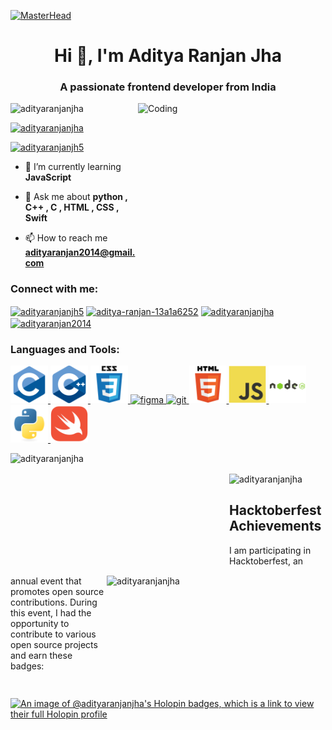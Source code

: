[![MasterHead](https://repository-images.githubusercontent.com/588181932/e36ec678-7984-4cdd-8e4c-a3932772ff8e)](https://rishavchanda.io)
<h1 align="center">Hi 👋, I'm Aditya Ranjan Jha</h1>
<h3 align="center">A passionate frontend developer from India</h3>
<img align="right" alt="Coding" height="300" width="300" src="https://user-images.githubusercontent.com/74038190/235224431-e8c8c12e-6826-47f1-89fb-2ddad83b3abf.gif">

<p align="left"> <img src="https://komarev.com/ghpvc/?username=adityaranjanjha&label=Profile%20views&color=0e75b6&style=flat" alt="adityaranjanjha"/> </p>

<p align="left" width=50px> <a href="https://github.com/ryo-ma/github-profile-trophy"><img src="https://github-profile-trophy.vercel.app/?username=adityaranjanjha" alt="adityaranjanjha" /></a> </p>

<p align="left"> <a href="https://twitter.com/adityaranjanjh5" target="blank"><img src="https://img.shields.io/twitter/follow/adityaranjanjh5?logo=twitter&style=for-the-badge" alt="adityaranjanjh5" /></a> </p>

- 🌱 I’m currently learning **JavaScript**

- 💬 Ask me about **python , C++ , C , HTML , CSS , Swift**

- 📫 How to reach me **adityaranjan2014@gmail.com**

<h3 align="left">Connect with me:</h3>
<p align="left">
<a href="https://twitter.com/adityaranjanjh5" target="blank"><img align="center" src="https://raw.githubusercontent.com/rahuldkjain/github-profile-readme-generator/master/src/images/icons/Social/twitter.svg" alt="adityaranjanjh5" height="30" width="40" /></a>
<a href="https://linkedin.com/in/aditya-ranjan-13a1a6252" target="blank"><img align="center" src="https://raw.githubusercontent.com/rahuldkjain/github-profile-readme-generator/master/src/images/icons/Social/linked-in-alt.svg" alt="aditya-ranjan-13a1a6252" height="30" width="40" /></a>
<a href="https://kaggle.com/adityaranjanjha" target="blank"><img align="center" src="https://raw.githubusercontent.com/rahuldkjain/github-profile-readme-generator/master/src/images/icons/Social/kaggle.svg" alt="adityaranjanjha" height="30" width="40" /></a>
<a href="https://www.leetcode.com/adityaranjan2014" target="blank"><img align="center" src="https://raw.githubusercontent.com/rahuldkjain/github-profile-readme-generator/master/src/images/icons/Social/leet-code.svg" alt="adityaranjan2014" height="30" width="40" /></a>
</p>

<h3 align="left">Languages and Tools:</h3>
<p align="left"> <a href="https://www.cprogramming.com/" target="_blank" rel="noreferrer"> <img src="https://raw.githubusercontent.com/devicons/devicon/master/icons/c/c-original.svg" alt="c" width="60" height="60"/> </a> <a href="https://www.w3schools.com/cpp/" target="_blank" rel="noreferrer"> <img src="https://raw.githubusercontent.com/devicons/devicon/master/icons/cplusplus/cplusplus-original.svg" alt="cplusplus" width="60" height="60"/> </a> <a href="https://www.w3schools.com/css/" target="_blank" rel="noreferrer"> <img src="https://raw.githubusercontent.com/devicons/devicon/master/icons/css3/css3-original-wordmark.svg" alt="css3" width="60" height="60"/> </a> <a href="https://www.figma.com/" target="_blank" rel="noreferrer"> <img src="https://www.vectorlogo.zone/logos/figma/figma-icon.svg" alt="figma" width="60" height="60"/> </a> <a href="https://git-scm.com/" target="_blank" rel="noreferrer"> <img src="https://www.vectorlogo.zone/logos/git-scm/git-scm-icon.svg" alt="git" width="40" height="60"/> </a> <a href="https://www.w3.org/html/" target="_blank" rel="noreferrer"> <img src="https://raw.githubusercontent.com/devicons/devicon/master/icons/html5/html5-original-wordmark.svg" alt="html5" width="60" height="60"/> </a> <a href="https://developer.mozilla.org/en-US/docs/Web/JavaScript" target="_blank" rel="noreferrer"> <img src="https://raw.githubusercontent.com/devicons/devicon/master/icons/javascript/javascript-original.svg" alt="javascript" width="60" height="60"/> </a> <a href="https://nodejs.org" target="_blank" rel="noreferrer"> <img src="https://raw.githubusercontent.com/devicons/devicon/master/icons/nodejs/nodejs-original-wordmark.svg" alt="nodejs" width="60" height="60"/> </a> <a href="https://www.python.org" target="_blank" rel="noreferrer"> <img src="https://raw.githubusercontent.com/devicons/devicon/master/icons/python/python-original.svg" alt="python" width="60" height="60"/> </a> <a href="https://developer.apple.com/swift/" target="_blank" rel="noreferrer"> <img src="https://raw.githubusercontent.com/devicons/devicon/master/icons/swift/swift-original.svg" alt="swift" width="60" height="60"/> </a> </p>

<p><img align="left" height="196" width="350" src="https://github-readme-stats.vercel.app/api/top-langs?username=adityaranjanjha&show_icons=true&locale=en&layout=compact" alt="adityaranjanjha" /></p>

<p>&nbsp;<img align="right" height="196" width="350" src="https://github-readme-stats.vercel.app/api?username=adityaranjanjha&show_icons=true&locale=en" alt="adityaranjanjha" /></p>

<p><img align="center" height="196" width="350" src="https://github-readme-streak-stats.herokuapp.com/?user=adityaranjanjha&" alt="adityaranjanjha" /></p>

## Hacktoberfest Achievements

I am participating in Hacktoberfest, an annual event that promotes open source contributions. During this event, I had the opportunity to contribute to various open source projects and earn these badges:

[![An image of @adityaranjanjha's Holopin badges, which is a link to view their full Holopin profile](https://holopin.me/adityaranjanjha)](https://holopin.io/@adityaranjanjha)

